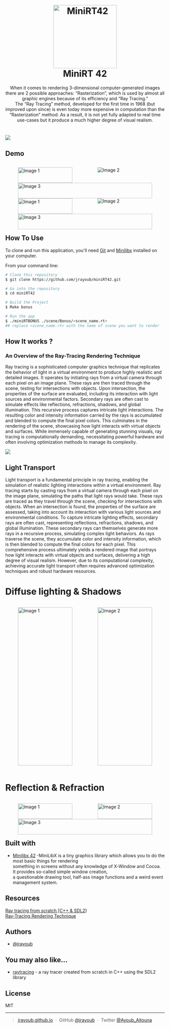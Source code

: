 <h1 align="center">
  <br>
  <a href="http://www.amitmerchant.com/electron-markdownify"><img src="https://github.com/byaliego/42-project-badges/blob/main/badges/minirtm.png?raw=true" alt="MiniRT42" width="200"></a>
  <br>
  MiniRT 42
  <br>
</h1>

<p align="center">
When it comes to rendering 3-dimensional computer-generated images there are 2 possible approaches: “Rasterization”, which is used by almost all graphic engines because
of its efficiency and “Ray Tracing.”</br>
The “Ray Tracing” method, developed for the first time in 1968 (but improved upon
since) is even today more expensive in computation than the “Rasterization” method.
As a result, it is not yet fully adapted to real time use-cases but it produce a much higher
degree of visual realism.
</p>

##

# ![](https://i.pinimg.com/originals/4c/db/2f/4cdb2f06617f18e398b3ed23a5705739.jpg)



## Demo
<div style="display: flex; flex-wrap: wrap;">
  <div style="flex: 20%">
    <figure>
      <img src="https://i.imgur.com/sDwp7Fy.jpg" alt="Image 1" style="width: 100%;">
    </figure>
  </div>
  <div style="flex: 20%;">
    <figure style="">
      <img src="https://i.imgur.com/sDwp7Fy.jpg" alt="Image 2" style=" object-fit: fill;">
    </figure>
  </div>
    <div style="flex:100%;">
    <figure>
      <img src="https://i.imgur.com/sDwp7Fy.jpg" alt="Image 3" style="width: 100%;">
    </figure>
  </div>
   <div style="flex: 20%">
    <figure>
      <img src="https://i.imgur.com/sDwp7Fy.jpg" alt="Image 1" style="width: 100%;">
    </figure>
  </div>
  <div style="flex: 20%;">
    <figure style="">
      <img src="https://i.imgur.com/sDwp7Fy.jpg" alt="Image 2" style=" object-fit: fill;">
    </figure>
  </div>
    <div style="flex:100%;">
    <figure>
      <img src="https://i.imgur.com/sDwp7Fy.jpg" alt="Image 3" style="width: 100%;">
    </figure>
  </div>
</div>

## How To Use

To clone and run this application, you'll need [Git](https://git-scm.com) and [Minilibx](https://github.com/harm-smits/42docs) installed on your computer.

From your command line:

```bash
# Clone this repository
$ git clone https://github.com/jrayoub/miniRT42.git

# Go into the repository
$ cd miniRT42

# Build the Project
$ Make bonus

# Run the app
$ ./miniRTBONUS ./scene/Bonus/<scene_name.rt>
## replace <scene_name.rt> with the name of scene you want to render 
```

## How It works ?
### An Overview of the Ray-Tracing Rendering Technique
Ray tracing is a sophisticated computer graphics technique that replicates the behavior of light in a virtual environment 
to produce highly realistic and detailed images. It operates by initiating rays from a virtual camera through each pixel on 
an image plane. These rays are then traced through the scene, testing for intersections with objects. Upon intersection,
the properties of the surface are evaluated, including its interaction with light sources and environmental factors.
Secondary rays are often cast to simulate effects like reflections, refractions, shadows, and global illumination. 
This recursive process captures intricate light interactions. The resulting color and intensity information carried 
by the rays is accumulated and blended to compute the final pixel colors. This culminates in the rendering of the scene, 
showcasing how light interacts with virtual objects and surfaces. While immensely capable of generating stunning visuals, 
ray tracing is computationally demanding, necessitating powerful hardware and often involving optimization methods to manage its complexity.


![](https://www.scratchapixel.com/images/ray-tracing-refresher/rt-setup2.png)

## Light Transport
Light transport is a fundamental principle in ray tracing, enabling the simulation of realistic lighting interactions within a virtual environment. Ray tracing starts by casting rays from a virtual camera through each pixel on the image plane, simulating the paths that light rays would take. These rays are traced as they travel through the scene, checking for intersections with objects. When an intersection is found, the properties of the surface are assessed, taking into account its interaction with various light sources and environmental conditions. To capture intricate lighting effects, secondary rays are often cast, representing reflections, refractions, shadows, and global illumination. These secondary rays can themselves generate more rays in a recursive process, simulating complex light behaviors. As rays traverse the scene, they accumulate color and intensity information, which is then blended to compute the final colors for each pixel. This comprehensive process ultimately yields a rendered image that portrays how light interacts with virtual objects and surfaces, delivering a high degree of visual realism. However, due to its computational complexity, achieving accurate light transport often requires advanced optimization techniques and robust hardware resources.

# Diffuse lighting & Shadows
<div style="display: flex; flex-wrap: wrap;">
  <div style="flex: 50%">
    <figure style="height: 500px">
      <img src="https://www.scratchapixel.com/images/introduction-to-ray-tracing/lightingnoshadow.gif" alt="Image 1" style="width: 100%; object-fit: fill;">
    </figure>
  </div>
  <div style="flex: 50%;">
    <figure style="height: 500px">
      <img src="https://www.scratchapixel.com/images/introduction-to-ray-tracing/lightingshadow.gif" alt="Image 2" style="width: 100%; object-fit: fill;">
    </figure>
  </div>
</div>

# Reflection & Refraction
<div style="display: flex; flex-wrap: wrap;">
  <div style="flex: 50%;">
    <figure>
      <img src="https://www.scratchapixel.com/images/ray-tracing-refresher/rt-reflection2.gif?" alt="Image 1" style="width: 100%;">
    </figure>
  </div>
  <div style="flex: 50%; ">
    <figure >
      <img src="https://www.scratchapixel.com/images/ray-tracing-refresher/rt-refraction2.gif?" alt="Image 2" style=" width: 100%;">
    </figure>
  </div>
  <div style="flex: 33.33%;">
    <figure>
      <img src="https://i.imgur.com/sDwp7Fy.jpg" alt="Image 3" style="width: 100%;">
    </figure>
  </div>
</div>

## Built with 

- [Minilibx 42](http://www.w3schools.com/jquery/jquery_ref_ajax.asp) -MiniLibX is a tiny graphics library which allows you to do the most basic things for rendering
  </br>something in screens without any knowledge of X-Window and Cocoa. It provides so-called simple window creation,</br>
   a questionable drawing tool, half-ass image functions and a weird event management system.


## Resources
[Ray tracing from scratch \[C++ & SDL2\]](https://www.youtube.com/watch?v=JN5yUrJPThI)<br>
[Ray-Tracing Rendering Technique](https://www.scratchapixel.com/lessons/3d-basic-rendering/ray-tracing-overview/light-transport-ray-tracing-whitted.html)<br>

## Authors
- [@jrayoub](https://www.github.com/jrayoub)


## You may also like...

- [raytracing](https://github.com/jrayoub/raytracing) - a ray tracer created from scratch in C++ using the SDL2 library

## License

MIT

---

> [jrayoub.github.io](https://jrayoub.github.io/AyoubAitouna/) &nbsp;&middot;&nbsp;
> GitHub [@jrayoub](https://github.com/jrayoub) &nbsp;&middot;&nbsp;
> Twitter [@Ayoub_Aitouna](https://twitter.com/Ayoub_Aitouna)